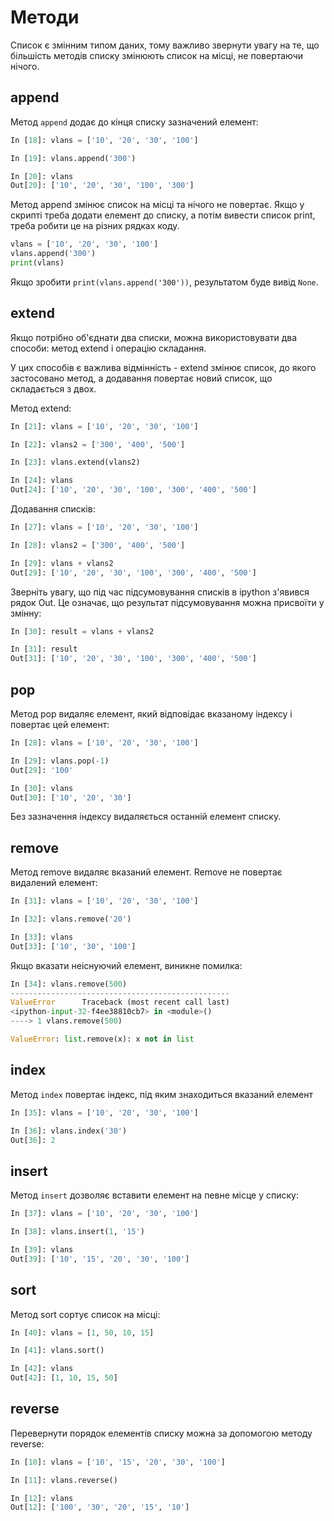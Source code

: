 # Методи

Список є змінним типом даних, тому важливо звернути увагу на те, що більшість
методів списку змінюють список на місці, не повертаючи нічого.

## append

Метод ``append`` додає до кінця списку зазначений елемент:

```python
In [18]: vlans = ['10', '20', '30', '100']

In [19]: vlans.append('300')

In [20]: vlans
Out[20]: ['10', '20', '30', '100', '300']
```

Метод append змінює список на місці та нічого не повертає.
Якщо у скрипті треба додати елемент до списку, а потім вивести список print,
треба робити це на різних рядках коду.

```python
vlans = ['10', '20', '30', '100']
vlans.append('300')
print(vlans)
```

Якщо зробити ``print(vlans.append('300'))``, результатом буде вивід ``None``.

## extend

Якщо потрібно об'єднати два списки, можна використовувати два способи: метод
extend і операцію складання.

У цих способів є важлива відмінність - extend змінює список, до якого
застосовано метод, а додавання повертає новий список, що складається з
двох.

Метод extend:

```python
In [21]: vlans = ['10', '20', '30', '100']

In [22]: vlans2 = ['300', '400', '500']

In [23]: vlans.extend(vlans2)

In [24]: vlans
Out[24]: ['10', '20', '30', '100', '300', '400', '500']
```

Додавання списків:

```python
In [27]: vlans = ['10', '20', '30', '100']

In [28]: vlans2 = ['300', '400', '500']

In [29]: vlans + vlans2
Out[29]: ['10', '20', '30', '100', '300', '400', '500']
```

Зверніть увагу, що під час підсумовування списків в ipython з'явився рядок Out.
Це означає, що результат підсумовування можна присвоїти у змінну:

```python
In [30]: result = vlans + vlans2

In [31]: result
Out[31]: ['10', '20', '30', '100', '300', '400', '500']
```

## pop

Метод pop видаляє елемент, який відповідає вказаному індексу і повертає цей
елемент:

```python
In [28]: vlans = ['10', '20', '30', '100']

In [29]: vlans.pop(-1)
Out[29]: '100'

In [30]: vlans
Out[30]: ['10', '20', '30']
```

Без зазначення індексу видаляється останній елемент списку.

## remove

Метод remove видаляє вказаний елемент. Remove не повертає видалений елемент:

```python
In [31]: vlans = ['10', '20', '30', '100']

In [32]: vlans.remove('20')

In [33]: vlans
Out[33]: ['10', '30', '100']
```

Якщо вказати неіснуючий елемент, виникне помилка:

```python
In [34]: vlans.remove(500)
-------------------------------------------------
ValueError      Traceback (most recent call last)
<ipython-input-32-f4ee38810cb7> in <module>()
----> 1 vlans.remove(500)

ValueError: list.remove(x): x not in list
```

## index

Метод ``index`` повертає індекс, під яким знаходиться вказаний елемент

```python
In [35]: vlans = ['10', '20', '30', '100']

In [36]: vlans.index('30')
Out[36]: 2
```

## insert

Метод ``insert`` дозволяє вставити елемент на певне місце у списку:

```python
In [37]: vlans = ['10', '20', '30', '100']

In [38]: vlans.insert(1, '15')

In [39]: vlans
Out[39]: ['10', '15', '20', '30', '100']
```

## sort

Метод sort сортує список на місці:

```python
In [40]: vlans = [1, 50, 10, 15]

In [41]: vlans.sort()

In [42]: vlans
Out[42]: [1, 10, 15, 50]
```

## reverse

Перевернути порядок елементів списку можна за допомогою методу reverse:

```python
In [10]: vlans = ['10', '15', '20', '30', '100']

In [11]: vlans.reverse()

In [12]: vlans
Out[12]: ['100', '30', '20', '15', '10']
```

